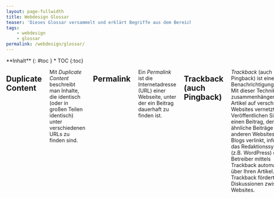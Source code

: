 ```yaml
---
layout: page-fullwidth
title: Webdesign Glossar
teaser: 'Dieses Glossar versammelt und erklärt Begriffe aus dem Bereich <strong>Webdesign</strong>.'
tags:
    - webdesign
    - glossar
permalink: /webdesign/glossar/
---
```

<div class="row">
<div class="medium-4 medium-push-8 columns" markdown="1">
<div class="panel radius" markdown="1">
**Inhalt**
{: #toc }
*  TOC
{:toc}
</div>
</div><!-- /.medium-4.columns -->


<div class="medium-8 medium-pull-4 columns" markdown="1">

## Duplicate Content

Mit *Duplicate Content* beschreibt man Inhalte, die identisch (oder in großen Teilen identisch) unter verschiedenen URLs zu finden sind.


## Permalink

Ein *Permalink* ist die Internetadresse (URL) einer Webseite, unter der ein Beitrag dauerhaft zu finden ist. 


## Trackback (auch Pingback)

*Trackback* (auch Pingback) ist eine Benachrichtigungstechnik. Mit dieser Technik werden zusammenhängende Artikel auf verschiedenen Websites vernetzt. Veröffentlichen Sie z. B. einen Beitrag, der ähnliche Beiträge auf anderen Websites oder Blogs verlinkt, informiert das Redaktionssystem (z.B. WordPress) deren Betreiber mittels Trackback automatisch über Ihren Artikel. Trackback fördert so Diskussionen zwischen Websites.

## XML Sitemap

Eine *XML-Sitemap* ist eine maschinenlesbare Auflistung der einzelnen Webseiten einer Website. Die XML-Sitemap dient der Suchmaschinenoptimierung und kann über die Webmaster Tools bei einer Suchmaschine eingereicht werden. Das beschleunigt in der Regel die Aufnahme in Suchmaschinenindex.
